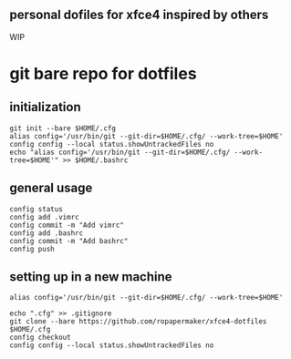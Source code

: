 ## personal dofiles for xfce4 inspired by others

WIP

# git bare repo for dotfiles

## initialization 
```
git init --bare $HOME/.cfg
alias config='/usr/bin/git --git-dir=$HOME/.cfg/ --work-tree=$HOME'
config config --local status.showUntrackedFiles no
echo "alias config='/usr/bin/git --git-dir=$HOME/.cfg/ --work-tree=$HOME'" >> $HOME/.bashrc
```

## general usage
```
config status
config add .vimrc
config commit -m "Add vimrc"
config add .bashrc
config commit -m "Add bashrc"
config push
```

## setting up in a new machine
```
alias config='/usr/bin/git --git-dir=$HOME/.cfg/ --work-tree=$HOME'

echo ".cfg" >> .gitignore
git clone --bare https://github.com/ropapermaker/xfce4-dotfiles $HOME/.cfg
config checkout
config config --local status.showUntrackedFiles no
```
